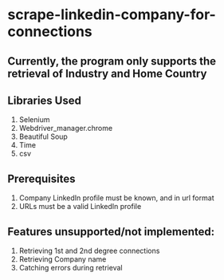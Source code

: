 # scrape-linkedin-company-for-connections

## Currently, the program only supports the retrieval of Industry and Home Country

## Libraries Used
1. Selenium 
2. Webdriver_manager.chrome
3. Beautiful Soup
4. Time
5. csv


## Prerequisites
1. Company LinkedIn profile must be known, and in url format
2. URLs must be a valid LinkedIn profile



## Features unsupported/not implemented:
1. Retrieving 1st and 2nd degree connections
2. Retrieving Company name
3. Catching errors during retrieval
